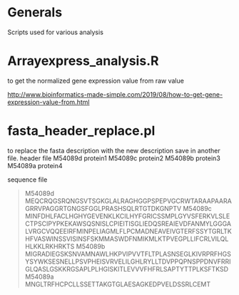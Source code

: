# Generals
Scripts used for various analysis

 # Arrayexpress_analysis.R
to get the normalized gene expression value from raw value

http://www.bioinformatics-made-simple.com/2019/08/how-to-get-gene-expression-value-from.html



# fasta_header_replace.pl
to replace the fasta description with the new description save in another file.
header file
M54089d	protein1
M54089c	protein2
M54089b	protein3
M54089a	protein4

sequence file 
>M54089d
MEQCRQGSRQNGSVTSGKGLALRAGHGGPSPEPVGCRWTARAAPAARAGRRVPAGGRTGNGSFGGLPRASHSQLRTGTDKGNPTV
>M54089c
MINFDHLFACLHGHYGEVENKLKCILHYFGRICSSMPLGYVSFERKVLSLECTPSCIPYPKEKAWSQSNISLCPIEITISGLIEDQSREAIEVDFANMYLGGGALVRGCVQQEEIRFMINPELIAGMLFLPCMADNEAVEIVGTERFSSYTGRLTKHFVASWINSSVISINSFSKMMASWDFNMIKMLKTPVEGPLLIFCRLVILQLHLKKLRKHRKTS
>M54089b
MIGRADIEGSKSNVAMNAWLHKPVIPVVTFLTPLASNSEGLKIVRPRFHGSYSYWKSESNELLPSVPHEISVRVELILGHLRYLLTDVPPQPNSPPDNVFRRIGLQASLGSKKRGSAPLPLHGISKITLEVVVFHFRLSAPTYTTPLKSFTKSD
>M54089a
MNGLTRFHCPCLLSSETTAKGTGLAESAGKEDPVELDSSRLCEMT
